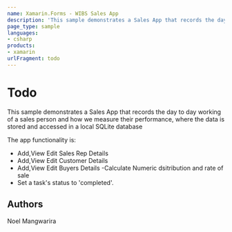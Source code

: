 ```yaml
---
name: Xamarin.Forms - WIBS Sales App
description: 'This sample demonstrates a Sales App that records the day to day working of a sales person and how we measure their performance, where the data is stored and accessed in a local SQLite database'
page_type: sample
languages:
- csharp
products:
- xamarin
urlFragment: todo
---
```

# Todo

This sample demonstrates a Sales App that records the day to day working of a sales person and how we measure their performance, where the data is stored and accessed in a local SQLite database

The app functionality is:

- Add,View Edit Sales Rep Details
- Add,View Edit Customer Details
- Add,View Edit Buyers Details
-Calculate Numeric dsitribution and rate of sale
- Set a task's status to 'completed'.


## Authors

Noel Mangwarira
